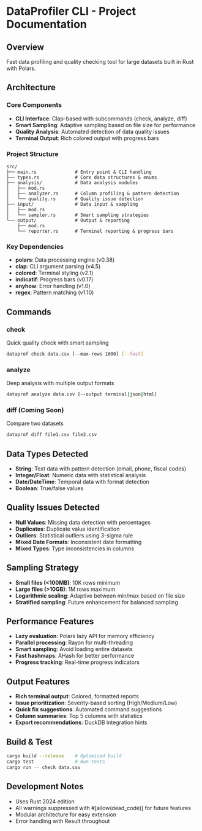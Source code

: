 # DataProfiler CLI - Project Documentation

## Overview
Fast data profiling and quality checking tool for large datasets built in Rust with Polars.

## Architecture

### Core Components
- **CLI Interface**: Clap-based with subcommands (check, analyze, diff)
- **Smart Sampling**: Adaptive sampling based on file size for performance
- **Quality Analysis**: Automated detection of data quality issues
- **Terminal Output**: Rich colored output with progress bars

### Project Structure
```
src/
├── main.rs              # Entry point & CLI handling
├── types.rs             # Core data structures & enums
├── analysis/            # Data analysis modules
│   ├── mod.rs
│   ├── analyzer.rs      # Column profiling & pattern detection
│   └── quality.rs       # Quality issue detection
├── input/               # Data input & sampling
│   ├── mod.rs
│   └── sampler.rs       # Smart sampling strategies
└── output/              # Output & reporting
    ├── mod.rs
    └── reporter.rs      # Terminal reporting & progress bars
```

### Key Dependencies
- **polars**: Data processing engine (v0.38)
- **clap**: CLI argument parsing (v4.5)
- **colored**: Terminal styling (v2.1)
- **indicatif**: Progress bars (v0.17)
- **anyhow**: Error handling (v1.0)
- **regex**: Pattern matching (v1.10)

## Commands

### check
Quick quality check with smart sampling
```bash
dataprof check data.csv [--max-rows 1000] [--fast]
```

### analyze  
Deep analysis with multiple output formats
```bash
dataprof analyze data.csv [--output terminal|json|html]
```

### diff (Coming Soon)
Compare two datasets
```bash
dataprof diff file1.csv file2.csv
```

## Data Types Detected
- **String**: Text data with pattern detection (email, phone, fiscal codes)
- **Integer/Float**: Numeric data with statistical analysis
- **Date/DateTime**: Temporal data with format detection
- **Boolean**: True/false values

## Quality Issues Detected
- **Null Values**: Missing data detection with percentages
- **Duplicates**: Duplicate value identification  
- **Outliers**: Statistical outliers using 3-sigma rule
- **Mixed Date Formats**: Inconsistent date formatting
- **Mixed Types**: Type inconsistencies in columns

## Sampling Strategy
- **Small files (<100MB)**: 10K rows minimum
- **Large files (>10GB)**: 1M rows maximum
- **Logarithmic scaling**: Adaptive between min/max based on file size
- **Stratified sampling**: Future enhancement for balanced sampling

## Performance Features
- **Lazy evaluation**: Polars lazy API for memory efficiency
- **Parallel processing**: Rayon for multi-threading
- **Smart sampling**: Avoid loading entire datasets
- **Fast hashmaps**: AHash for better performance
- **Progress tracking**: Real-time progress indicators

## Output Features
- **Rich terminal output**: Colored, formatted reports
- **Issue prioritization**: Severity-based sorting (High/Medium/Low)
- **Quick fix suggestions**: Automated command suggestions
- **Column summaries**: Top 5 columns with statistics
- **Export recommendations**: DuckDB integration hints

## Build & Test
```bash
cargo build --release    # Optimized build
cargo test               # Run tests
cargo run -- check data.csv
```

## Development Notes
- Uses Rust 2024 edition
- All warnings suppressed with #[allow(dead_code)] for future features
- Modular architecture for easy extension
- Error handling with Result<T> throughout
